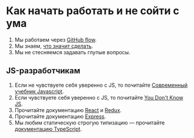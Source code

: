 # Как начать работать и не сойти с ума

1. Мы работаем через [GitHub flow](https://guides.github.com/introduction/flow/).
2. Мы знаем, [что значит сделать](https://ksoftware.livejournal.com/202173.html).
3. Мы не стесняемся задавать глупые вопросы.

## JS-разработчикам
1. Если не чувствуете себя уверенно с JS, то почитайте [Современный учебник Javascript](https://learn.javascript.ru/).
2. Если чувствуете себя уверенно с JS, то почитайте [You Don't Know JS](https://github.com/getify/You-Dont-Know-JS]).
3. Прочитайте документацию [React](https://reactjs.org/) и [Redux](https://redux.js.org/).
4. Прочитайте документацию [Express](http://expressjs.com/).
5. Мы любим статическую строгую типизацию — прочитайте [документацию TypeScript](https://www.typescriptlang.org/docs/home.html).
